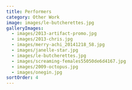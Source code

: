 ```yaml
---
title: Performers
category: Other Work
image: images/le-butcherettes.jpg
galleryImages:
  - images/2013-artifact-promo.jpg
  - images/2013-chris.jpg
  - images/merry-achi_20141218_58.jpg
  - images/janelle-star.jpg
  - images/le-butcherettes.jpg
  - images/screaming-females55050de6d4167.jpg
  - images/2009-octopus.jpg
  - images/onegin.jpg
sortOrder: 4
---
```

